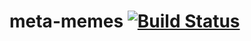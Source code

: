 # meta-memes [![Build Status](https://travis-ci.org/HackGT/meta-memes.svg?branch=master)](https://travis-ci.org/HackGT/meta-memes)

